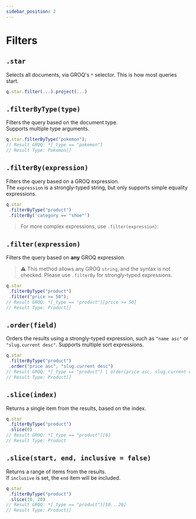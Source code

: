```yaml
---
sidebar_position: 2
---
```



# Filters

## `.star`

Selects all documents, via GROQ's `*` selector.
This is how most queries start.

```ts
q.star.filter(...).project(...)
```

## `.filterByType(type)`

Filters the query based on the document type.  
Supports multiple type arguments.

```ts
q.star.filterByType("pokemon");
// Result GROQ: *[_type == "pokemon"]
// Result Type: Pokemon[]
```

## `.filterBy(expression)`

Filters the query based on a GROQ expression.  
The `expression` is a strongly-typed string, but only supports simple equality expressions.

```ts
q.star
 .filterByType("product")
 .filterBy('category == "shoe"')
```

> For more complex expressions, use `.filter(expression)`:


## `.filter(expression)`

Filters the query based on **any** GROQ expression.

> ⚠️ This method allows any GROQ `string`, and the syntax is not checked.  Please use `.filterBy` for strongly-typed expressions.

```ts
q.star
 .filterByType("product")
 .filter("price >= 50");
// Result GROQ: *[_type == "product"][price >= 50]
// Result Type: Product[]
```

## `.order(field)`

Orders the results using a strongly-typed expression, such as `"name asc"` or `"slug.current desc"`.  Supports multiple sort expressions.

```ts
q.star
 .filterByType("product")
 .order("price asc", "slug.current desc")
// Result GROQ: *[_type == "product"] | order(price asc, slug.current desc)
// Result Type: Product[]
```

<!--    
    ## `.score(expression)`
    ## `.score(expression)`
    
    Used to pipe a list of results through the `score` GROQ function.
    
    ```ts
    // Fetch first 9 Pokemon's names, bubble Char* (Charmander, etc) to the top.
    q.star
      .filter("_type == 'pokemon'")
      .slice(0, 8)
      .score(`name match "char*"`)
      .order("_score desc")
      .grabOne("name", z.string());
    ```
-->



## `.slice(index)`

Returns a single item from the results, based on the index.

```ts
q.star
 .filterByType("product")
 .slice(0)
// Result GROQ: *[_type == "product"][0]
// Result Type: Product
```

## `.slice(start, end, inclusive = false)`

Returns a range of items from the results.  
If `inclusive` is set, the `end` item will be included.

```ts
q.star
 .filterByType("product")
 .slice(10, 20)
// Result GROQ: *[_type == "product"][10...20]
// Result Type: Product[]
```
